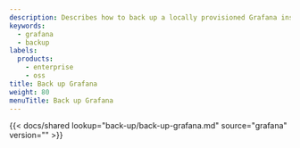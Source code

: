 ```yaml
---
description: Describes how to back up a locally provisioned Grafana instance.
keywords:
  - grafana
  - backup
labels:
  products:
    - enterprise
    - oss
title: Back up Grafana
weight: 80
menuTitle: Back up Grafana
---
```


{{< docs/shared lookup="back-up/back-up-grafana.md" source="grafana" version="<GRAFANA VERSION>" >}}
